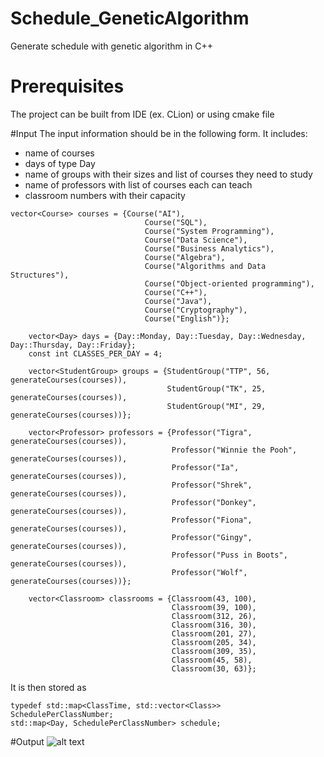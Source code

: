 # Schedule_GeneticAlgorithm
Generate schedule with genetic algorithm in C++

# Prerequisites
The project can be built from IDE (ex. CLion) or using cmake file

#Input
The input information should be in the following form. 
It includes:
- name of courses
- days of type Day
- name of groups with their sizes and list of courses they need to study
- name of professors with list of courses each can teach
- classroom numbers with their capacity

`````````````
vector<Course> courses = {Course("AI"),
                              Course("SQL"),
                              Course("System Programming"),
                              Course("Data Science"),
                              Course("Business Analytics"),
                              Course("Algebra"),
                              Course("Algorithms and Data Structures"),
                              Course("Object-oriented programming"),
                              Course("C++"),
                              Course("Java"),
                              Course("Cryptography"),
                              Course("English")};

    vector<Day> days = {Day::Monday, Day::Tuesday, Day::Wednesday, Day::Thursday, Day::Friday};
    const int CLASSES_PER_DAY = 4;

    vector<StudentGroup> groups = {StudentGroup("TTP", 56, generateCourses(courses)),
                                   StudentGroup("TK", 25, generateCourses(courses)),
                                   StudentGroup("MI", 29, generateCourses(courses))};

    vector<Professor> professors = {Professor("Tigra", generateCourses(courses)),
                                    Professor("Winnie the Pooh", generateCourses(courses)),
                                    Professor("Ia", generateCourses(courses)),
                                    Professor("Shrek", generateCourses(courses)),
                                    Professor("Donkey", generateCourses(courses)),
                                    Professor("Fiona", generateCourses(courses)),
                                    Professor("Gingy", generateCourses(courses)),
                                    Professor("Puss in Boots", generateCourses(courses)),
                                    Professor("Wolf", generateCourses(courses))};

    vector<Classroom> classrooms = {Classroom(43, 100),
                                    Classroom(39, 100),
                                    Classroom(312, 26),
                                    Classroom(316, 30),
                                    Classroom(201, 27),
                                    Classroom(205, 34),
                                    Classroom(309, 35),
                                    Classroom(45, 58),
                                    Classroom(30, 63)};

`````````````

It is then stored as

```````````````
typedef std::map<ClassTime, std::vector<Class>> SchedulePerClassNumber;
std::map<Day, SchedulePerClassNumber> schedule;
```````````````

#Output
![alt text]("monday.jpg")
